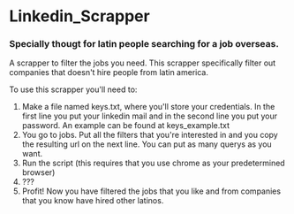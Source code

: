 # Linkedin_Scrapper
### Specially thougt for latin people searching for a job overseas.

A scrapper to filter the jobs you need.
This scrapper specifically filter out companies that doesn't hire people from latin america.


To use this scrapper you'll need to:
1. Make a file named keys.txt, where you'll store your credentials. In the first line you put your linkedin mail and in the second line you put your password. An example can be found at keys_example.txt
2. You go to jobs. Put all the filters that you're interested in and you copy the resulting url on the next line. You can put as many querys as you want.
3. Run the script (this requires that you use chrome as your predetermined browser)
4. ???
5. Profit! Now you have filtered the jobs that you like and from companies that you know have hired other latinos.
